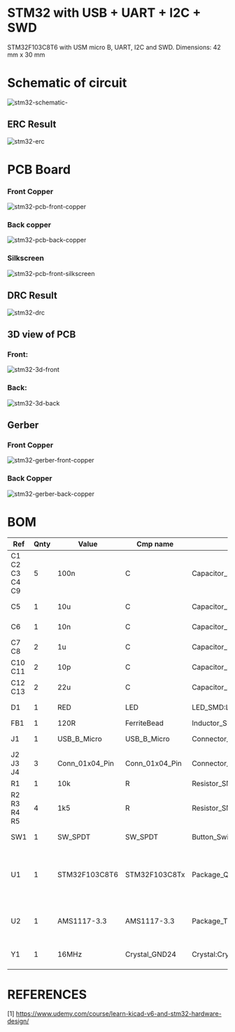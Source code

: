 # STM32 with USB + UART + I2C + SWD
STM32F103C8T6 with USM micro B, UART, I2C and SWD.
Dimensions: 42 mm x 30 mm
# Schematic of circuit
![stm32-schematic-](https://github.com/anilv8/stm32-usb-uart-i2c-swd/assets/81171588/a39be852-f537-4776-9b62-07ca1ed63107)

## ERC Result
![stm32-erc](https://github.com/anilv8/stm32-usb-uart-i2c-swd/assets/81171588/e754d8cd-73cd-46c9-8e1e-9053cf024656)

# PCB Board
### Front Copper
![stm32-pcb-front-copper](https://github.com/anilv8/stm32-usb-uart-i2c-swd/assets/81171588/d1f61f0b-a2f8-4324-b178-103c8ec8be87)
### Back copper
![stm32-pcb-back-copper](https://github.com/anilv8/stm32-usb-uart-i2c-swd/assets/81171588/4d277870-99e1-4488-8148-54ddc79f34aa)
### Silkscreen
![stm32-pcb-front-silkscreen](https://github.com/anilv8/stm32-usb-uart-i2c-swd/assets/81171588/56c3c98f-1689-45cf-8653-edeed01e2ea3)

## DRC Result
![stm32-drc](https://github.com/anilv8/stm32-usb-uart-i2c-swd/assets/81171588/7635af0a-f724-41aa-9d86-54b24afc4f18)

## 3D view of PCB
### Front:
![stm32-3d-front](https://github.com/anilv8/stm32-usb-uart-i2c-swd/assets/81171588/895b1a41-4377-4b27-8c16-733a91673106)

### Back:
![stm32-3d-back](https://github.com/anilv8/stm32-usb-uart-i2c-swd/assets/81171588/6e116820-403e-4438-b38c-f98dd038ebf5)

## Gerber
### Front Copper
![stm32-gerber-front-copper](https://github.com/anilv8/stm32-usb-uart-i2c-swd/assets/81171588/6a6a438e-b507-4b29-b859-b939e29b948c)
### Back Copper
![stm32-gerber-back-copper](https://github.com/anilv8/stm32-usb-uart-i2c-swd/assets/81171588/39482d16-88c0-4cea-8039-6082638e0764)

# BOM
| Ref | Qnty | Value | Cmp name | Footprint | Description | Vendor | DNP |
| ----- | ----- | ----- | ----- | ----- | ----- | ----- | ----- |
| C1 C2 C3 C4 C9 | 5 | 100n | C | Capacitor_SMD:C_0402_1005Metric | Unpolarized capacitor |  | |
| C5 | 1 | 10u | C | Capacitor_SMD:C_0603_1608Metric | Unpolarized capacitor | | |
| C6 | 1 | 10n | C | Capacitor_SMD:C_0402_1005Metric | Unpolarized capacitor | | |
| C7 C8 | 2 | 1u | C | Capacitor_SMD:C_0402_1005Metric | Unpolarized capacitor | | |
| C10 C11 | 2 | 10p | C | Capacitor_SMD:C_0402_1005Metric | Unpolarized capacitor | | |
| C12 C13 | 2 | 22u | C | Capacitor_SMD:C_0805_2012Metric | Unpolarized capacitor | | |
| D1 | 1 | RED| LED | LED_SMD:LED_0603_1608Metric | Light emitting diode | | |
| FB1 | 1 | 120R | FerriteBead | Inductor_SMD:L_0603_1608Metric | Ferrite bead | | |
| J1 | 1 | USB_B_Micro | USB_B_Micro | Connector_USB:USB_Micro-B_Wuerth_629105150521 | USB Micro Type B connector | | |
| J2 J3 J4 | 3 | Conn_01x04_Pin| Conn_01x04_Pin | Connector_PinHeader_2.54mm:PinHeader_1x04_P2.54mm_Vertical | Generic connector, single row, 01x04, script generated | | |
| R1 | 1 | 10k | R | Resistor_SMD:R_0402_1005Metric | Resistor | | |
| R2 R3 R4 R5 | 4 | 1k5 | R | Resistor_SMD:R_0402_1005Metric | Resistor | | |
| SW1 | 1 | SW_SPDT | SW_SPDT | Button_Switch_SMD:SW_SPDT_PCM12 | Switch, single pole double throw | | |
| U1 | 1 | STM32F103C8T6 | STM32F103C8Tx | Package_QFP:LQFP-48_7x7mm_P0.5mm | STMicroelectronics Arm Cortex-M3 MCU, 64KB flash, 20KB RAM, 72 MHz, 2.0-3.6V, 37 GPIO, LQFP48  | | |
| U2 | 1 | AMS1117-3.3 | AMS1117-3.3 | Package_TO_SOT_SMD:SOT-223-3_TabPin2 | 1A Low Dropout regulator, positive, 3.3V fixed output, SOT-223 | | |
| Y1 | 1 | 16MHz | Crystal_GND24 | Crystal:Crystal_SMD_3225-4Pin_3.2x2.5mm |Four pin crystal, GND on pins 2 and 4 | | |

# REFERENCES
[1]  https://www.udemy.com/course/learn-kicad-v6-and-stm32-hardware-design/
